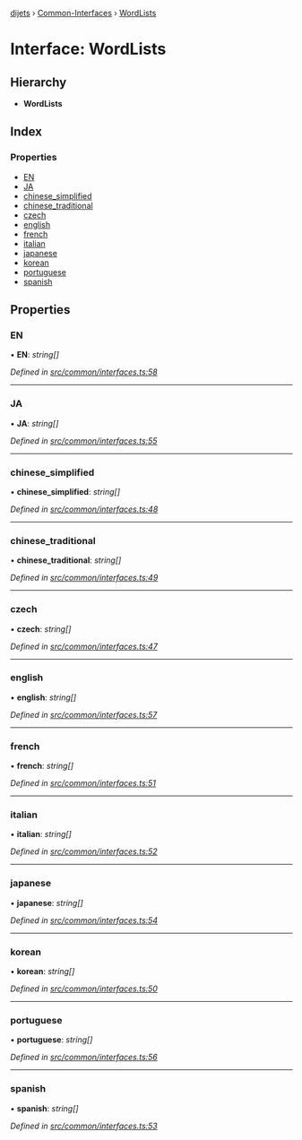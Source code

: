 [dijets](../README.md) › [Common-Interfaces](../modules/common_interfaces.md) › [WordLists](common_interfaces.wordlists.md)

# Interface: WordLists

## Hierarchy

* **WordLists**

## Index

### Properties

* [EN](common_interfaces.wordlists.md#en)
* [JA](common_interfaces.wordlists.md#ja)
* [chinese_simplified](common_interfaces.wordlists.md#chinese_simplified)
* [chinese_traditional](common_interfaces.wordlists.md#chinese_traditional)
* [czech](common_interfaces.wordlists.md#czech)
* [english](common_interfaces.wordlists.md#english)
* [french](common_interfaces.wordlists.md#french)
* [italian](common_interfaces.wordlists.md#italian)
* [japanese](common_interfaces.wordlists.md#japanese)
* [korean](common_interfaces.wordlists.md#korean)
* [portuguese](common_interfaces.wordlists.md#portuguese)
* [spanish](common_interfaces.wordlists.md#spanish)

## Properties

###  EN

• **EN**: *string[]*

*Defined in [src/common/interfaces.ts:58](https://github.com/Dijets-Inc/dijetsjs/blob/master/src/common/interfaces.ts#L58)*

___

###  JA

• **JA**: *string[]*

*Defined in [src/common/interfaces.ts:55](https://github.com/Dijets-Inc/dijetsjs/blob/master/src/common/interfaces.ts#L55)*

___

###  chinese_simplified

• **chinese_simplified**: *string[]*

*Defined in [src/common/interfaces.ts:48](https://github.com/Dijets-Inc/dijetsjs/blob/master/src/common/interfaces.ts#L48)*

___

###  chinese_traditional

• **chinese_traditional**: *string[]*

*Defined in [src/common/interfaces.ts:49](https://github.com/Dijets-Inc/dijetsjs/blob/master/src/common/interfaces.ts#L49)*

___

###  czech

• **czech**: *string[]*

*Defined in [src/common/interfaces.ts:47](https://github.com/Dijets-Inc/dijetsjs/blob/master/src/common/interfaces.ts#L47)*

___

###  english

• **english**: *string[]*

*Defined in [src/common/interfaces.ts:57](https://github.com/Dijets-Inc/dijetsjs/blob/master/src/common/interfaces.ts#L57)*

___

###  french

• **french**: *string[]*

*Defined in [src/common/interfaces.ts:51](https://github.com/Dijets-Inc/dijetsjs/blob/master/src/common/interfaces.ts#L51)*

___

###  italian

• **italian**: *string[]*

*Defined in [src/common/interfaces.ts:52](https://github.com/Dijets-Inc/dijetsjs/blob/master/src/common/interfaces.ts#L52)*

___

###  japanese

• **japanese**: *string[]*

*Defined in [src/common/interfaces.ts:54](https://github.com/Dijets-Inc/dijetsjs/blob/master/src/common/interfaces.ts#L54)*

___

###  korean

• **korean**: *string[]*

*Defined in [src/common/interfaces.ts:50](https://github.com/Dijets-Inc/dijetsjs/blob/master/src/common/interfaces.ts#L50)*

___

###  portuguese

• **portuguese**: *string[]*

*Defined in [src/common/interfaces.ts:56](https://github.com/Dijets-Inc/dijetsjs/blob/master/src/common/interfaces.ts#L56)*

___

###  spanish

• **spanish**: *string[]*

*Defined in [src/common/interfaces.ts:53](https://github.com/Dijets-Inc/dijetsjs/blob/master/src/common/interfaces.ts#L53)*
